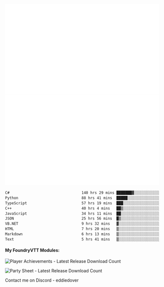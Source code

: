 
![](https://raw.githubusercontent.com/eddiedover/ghstats/master/generated/overview.svg)
![](https://raw.githubusercontent.com/eddiedover/ghstats/master/generated/languages.svg)

<!--START_SECTION:waka-->

```txt
C#                                 140 hrs 29 mins ███████▓░░░░░░░░░░░░░░░░░   30.86 %
Python                             88 hrs 41 mins  █████░░░░░░░░░░░░░░░░░░░░   19.48 %
TypeScript                         57 hrs 19 mins  ███░░░░░░░░░░░░░░░░░░░░░░   12.59 %
C++                                40 hrs 4 mins   ██▒░░░░░░░░░░░░░░░░░░░░░░   08.80 %
JavaScript                         34 hrs 11 mins  ██░░░░░░░░░░░░░░░░░░░░░░░   07.51 %
JSON                               25 hrs 56 mins  █▒░░░░░░░░░░░░░░░░░░░░░░░   05.70 %
VB.NET                             9 hrs 32 mins   ▓░░░░░░░░░░░░░░░░░░░░░░░░   02.10 %
HTML                               7 hrs 20 mins   ▒░░░░░░░░░░░░░░░░░░░░░░░░   01.61 %
Markdown                           6 hrs 13 mins   ▒░░░░░░░░░░░░░░░░░░░░░░░░   01.37 %
Text                               5 hrs 41 mins   ▒░░░░░░░░░░░░░░░░░░░░░░░░   01.25 %
```

<!--END_SECTION:waka-->

#### My FoundryVTT Modules:

  ![Player Achievements - Latest Release Download Count](https://img.shields.io/badge/dynamic/json?label=Player%20Achievements%20-%20Downloads@latest&query=assets%5B1%5D.download_count&url=https%3A%2F%2Fapi.github.com%2Frepos%2FEddieDover%2Ffvtt-player-achievements%2Freleases%2Flatest)

  ![Party Sheet - Latest Release Download Count](https://img.shields.io/badge/dynamic/json?label=Party%20Sheet%20-%20Downloads@latest&query=assets%5B1%5D.download_count&url=https%3A%2F%2Fapi.github.com%2Frepos%2FEddieDover%2Ffvtt-party-sheet%2Freleases%2Flatest)

<a rel="me" href="https://techhub.social/@EddieDover"></a>

Contact me on Discord - eddiedover
